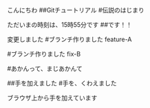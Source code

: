 こんにちわ
##Gitチュートリアル
#伝説のはじまり

ただいまの時刻は、15時55分です
##です！！

変更しました
#ブランチ作りました
feature-A

#ブランチ作りました
fix-B

#あかんって、まじあかんて

##手を加えました
#手を、くわえました


ブラウザ上から手を加えています
